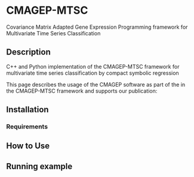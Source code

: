 # CMAGEP-MTSC 
Covariance Matrix Adapted Gene Expression Programming framework for Multivariate Time Series Classification

## Description
C++ and Python implementation of the CMAGEP-MTSC framework for multivariate time series classification by compact symbolic regression

This page describes the usage of the CMAGEP software as part of the in the CMAGEP-MTSC framework and supports our publication:

## Installation
### Requirements


## How to Use


## Running example

